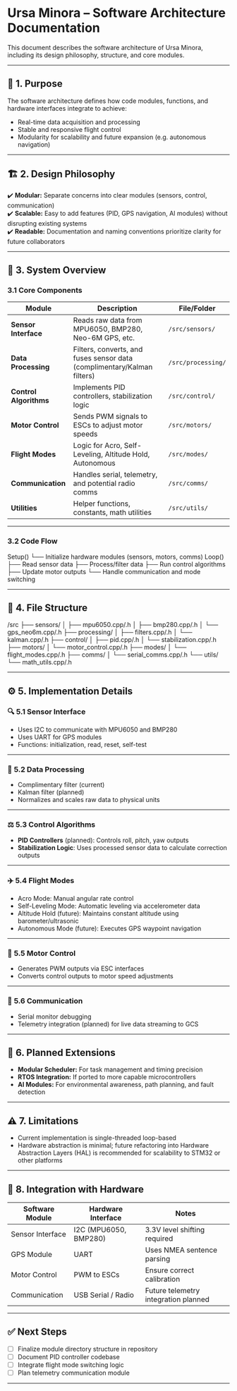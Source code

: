 # Ursa Minora – Software Architecture Documentation

This document describes the software architecture of Ursa Minora, including its design philosophy, structure, and core modules.

---

## 🎯 **1. Purpose**

The software architecture defines how code modules, functions, and hardware interfaces integrate to achieve:

- Real-time data acquisition and processing  
- Stable and responsive flight control  
- Modularity for scalability and future expansion (e.g. autonomous navigation)

---

## 🏗️ **2. Design Philosophy**

✔️ **Modular:** Separate concerns into clear modules (sensors, control, communication)  
✔️ **Scalable:** Easy to add features (PID, GPS navigation, AI modules) without disrupting existing systems  
✔️ **Readable:** Documentation and naming conventions prioritize clarity for future collaborators

---

## 🔧 **3. System Overview**

### **3.1 Core Components**

| **Module** | **Description** | **File/Folder** |
|------------|-----------------|-----------------|
| **Sensor Interface** | Reads raw data from MPU6050, BMP280, Neo-6M GPS, etc. | `/src/sensors/` |
| **Data Processing** | Filters, converts, and fuses sensor data (complimentary/Kalman filters) | `/src/processing/` |
| **Control Algorithms** | Implements PID controllers, stabilization logic | `/src/control/` |
| **Motor Control** | Sends PWM signals to ESCs to adjust motor speeds | `/src/motors/` |
| **Flight Modes** | Logic for Acro, Self-Leveling, Altitude Hold, Autonomous | `/src/modes/` |
| **Communication** | Handles serial, telemetry, and potential radio comms | `/src/comms/` |
| **Utilities** | Helper functions, constants, math utilities | `/src/utils/` |

---

### **3.2 Code Flow**

Setup()
└── Initialize hardware modules (sensors, motors, comms)
Loop()
├── Read sensor data
├── Process/filter data
├── Run control algorithms
├── Update motor outputs
└── Handle communication and mode switching


---

## 📂 **4. File Structure**

/src
├── sensors/
│ ├── mpu6050.cpp/.h
│ ├── bmp280.cpp/.h
│ └── gps_neo6m.cpp/.h
├── processing/
│ ├── filters.cpp/.h
│ └── kalman.cpp/.h
├── control/
│ ├── pid.cpp/.h
│ └── stabilization.cpp/.h
├── motors/
│ └── motor_control.cpp/.h
├── modes/
│ └── flight_modes.cpp/.h
├── comms/
│ └── serial_comms.cpp/.h
└── utils/
└── math_utils.cpp/.h


---

## ⚙️ **5. Implementation Details**

### 🔍 **5.1 Sensor Interface**

- Uses I2C to communicate with MPU6050 and BMP280  
- Uses UART for GPS modules  
- Functions: initialization, read, reset, self-test

---

### 🧠 **5.2 Data Processing**

- Complimentary filter (current)  
- Kalman filter (planned)  
- Normalizes and scales raw data to physical units

---

### ⚖️ **5.3 Control Algorithms**

- **PID Controllers** (planned): Controls roll, pitch, yaw outputs  
- **Stabilization Logic**: Uses processed sensor data to calculate correction outputs

---

### ✈️ **5.4 Flight Modes**

- Acro Mode: Manual angular rate control  
- Self-Leveling Mode: Automatic leveling via accelerometer data  
- Altitude Hold (future): Maintains constant altitude using barometer/ultrasonic  
- Autonomous Mode (future): Executes GPS waypoint navigation

---

### 🔌 **5.5 Motor Control**

- Generates PWM outputs via ESC interfaces  
- Converts control outputs to motor speed adjustments

---

### 📡 **5.6 Communication**

- Serial monitor debugging  
- Telemetry integration (planned) for live data streaming to GCS

---

## 🚀 **6. Planned Extensions**

- **Modular Scheduler:** For task management and timing precision  
- **RTOS Integration:** If ported to more capable microcontrollers  
- **AI Modules:** For environmental awareness, path planning, and fault detection

---

## ⚠️ **7. Limitations**

- Current implementation is single-threaded loop-based  
- Hardware abstraction is minimal; future refactoring into Hardware Abstraction Layers (HAL) is recommended for scalability to STM32 or other platforms

---

## 🔗 **8. Integration with Hardware**

| **Software Module** | **Hardware Interface** | **Notes** |
|----------------------|-------------------------|-----------|
| Sensor Interface | I2C (MPU6050, BMP280) | 3.3V level shifting required |
| GPS Module | UART | Uses NMEA sentence parsing |
| Motor Control | PWM to ESCs | Ensure correct calibration |
| Communication | USB Serial / Radio | Future telemetry integration planned |

---

## ✅ **Next Steps**

- [ ] Finalize module directory structure in repository  
- [ ] Document PID controller codebase  
- [ ] Integrate flight mode switching logic  
- [ ] Plan telemetry communication module

---

